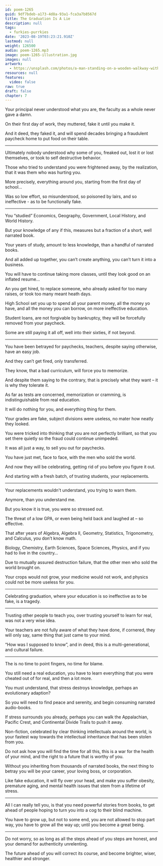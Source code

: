 ```yaml
---
id: poem-1265
guid: 9df7bdeb-a173-4d8a-93a1-fca3a7b8567d
title: The Graduation Is A Lie
description: null
tags:
  - furkies-purrkies
date: '2023-08-19T03:23:21.910Z'
lastmod: null
weight: 126500
audio: poem-1265.mp3
image: poem-1265-illustration.jpg
images: null
artwork:
  - https://unsplash.com/photos/a-man-standing-on-a-wooden-walkway-with-a-view-of-mountains-0gMsj5ybwms
resources: null
features:
  video: false
raw: true
draft: false
chapter: 7
---
```


Your principal never understood what you are,
the faculty as a whole never gave a damn.

On their first day of work, they muttered,
fake it until you make it.

And it deed, they faked it,
and will spend decades bringing a fraudulent paycheck home to put food on their table.

---

Ultimately nobody understood why some of you,
freaked out, lost it or lost themselves, or took to self destructive behavior.

Those who tried to understand you were frightened away,
by the realization, that it was them who was hurting you.

More precisely, everything around you,
starting from the first day of school…

Was so low effort, so misunderstood, so poisoned by lairs,
and so ineffective - as to be functionally fake.

---

You “studied” Economics, Geography, Government,
Local History, and World History.

But your knowledge of any if this,
measures but a fraction of a short, well narrated book.

Your years of study, amount to less knowledge,
than a handful of narrated books.

And all added up together, you can’t create anything,
you can’t turn it into a business.

You will have to continue taking more classes,
until they look good on an inflated resume…

An you get hired, to replace someone,
who already asked for too many raises, or took too many meant heath days.

High School set you up to spend all your parent money,
all the money yo have, and all the money you can borrow, on more ineffective education.

Student loans, are not forgivable by bankruptcy,
they will be forcefully removed from your paycheck.

Some are still paying it all off,
well into their sixties, if not beyond.

---

You have been betrayed for paychecks,
teachers, despite saying otherwise, have an easy job.

And they can’t get fired,
only transferred.

They know, that a bad curriculum,
will force you to memorize.

And despite them saying to the contrary,
that is precisely what they want – it is why they tolerate it.

As far as tests are concerned, memorization or cramming,
is indistinguishable from real education.

It will do nothing for you,
and everything thing for them.

Your grades are fake, subject divisions were useless,
no mater how neatly they looked.

You were tricked into thinking that you are not perfectly brilliant,
so that you set there quietly so the fraud could continue unimpeded.

It was all just a way,
to sell you out for paychecks.

You have just met, face to face,
with the men who sold the world.

And now they will be celebrating,
getting rid of you before you figure it out.

And starting with a fresh batch,
of trusting students, your replacements.

---

Your replacements wouldn't understand,
you trying to warn them.

Anymore,
than you understand me.

But you know it is true,
you were so stressed out.

The threat of a low GPA,
or even being held back and laughed at – so effective.

That after years of Algebra, Algebra II, Geometry, Statistics, Trigonometry, and Calculus,
you don’t know math.

Biology, Chemistry, Earth Sciences, Space Sciences, Physics,
and if you had to live in the country…

Due to mutually assured destruction failure,
that the other men who sold the world brought on.

Your crops would not grow, your medicine would not work,
and physics could not be more useless for you.

---

Celebrating graduation,
where your education is so ineffective as to be fake, is a tragedy.

---

Trusting other people to teach you,
over trusting yourself to learn for real, was not a very wise idea.

Your teachers are not fully aware of what they have done,
if cornered, they will only say, same thing that just came to your mind.

“How was I supposed to know”,
and in deed, this is a multi-generational, and cultural failure.

---

The is no time to point fingers,
no time for blame.

You still need a real education,
you have to learn everything that you were cheated out of for real, and then a lot more.

You must understand, that stress destroys knowledge,
perhaps an evolutionary adaption?

So you will need to find peace and serenity,
and begin consuming narrated audio-books.

If stress surrounds you already,
perhaps you can walk the Appalachian, Pacific Crest, and Continental Divide Trails to push it away.

Non-fiction, celebrated by clear thinking intellectuals around the world,
is your fastest way towards the intellectual inheritance that has been stolen from you.

Do not ask how you will find the time for all this,
this is a war for the health of your mind, and the right to a future that is worthy of you.

Without you inheriting from thousands of narrated books,
the next thing to betray you will be your career, your loving boss, or corporation.

Like fake education, it will fly over your head,
and make you suffer obesity, premature aging, and mental health issues that stem from a lifetime of stress.

---

All I can really tell you, is that you need powerful stories from books,
to get ahead of people hoping to turn you into a cog to their blind machine.

You have to grow up, but not to some end, you are not allowed to stop part way,
you have to grow all the way up; until you become a great being.

---

Do not worry, so as long as all the steps ahead of you steps are honest,
and your demand for authenticity unrelenting.

The future ahead of you will correct its course,
and become brighter, wiser, healthier and stronger.
